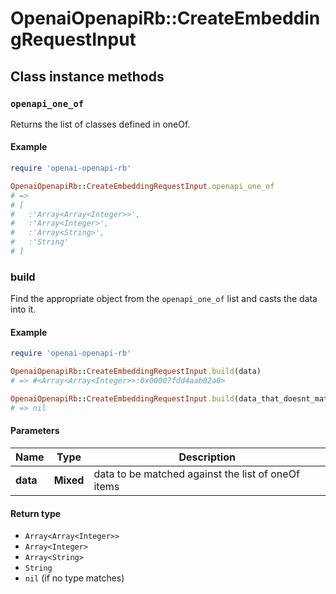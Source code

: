 # OpenaiOpenapiRb::CreateEmbeddingRequestInput

## Class instance methods

### `openapi_one_of`

Returns the list of classes defined in oneOf.

#### Example

```ruby
require 'openai-openapi-rb'

OpenaiOpenapiRb::CreateEmbeddingRequestInput.openapi_one_of
# =>
# [
#   :'Array<Array<Integer>>',
#   :'Array<Integer>',
#   :'Array<String>',
#   :'String'
# ]
```

### build

Find the appropriate object from the `openapi_one_of` list and casts the data into it.

#### Example

```ruby
require 'openai-openapi-rb'

OpenaiOpenapiRb::CreateEmbeddingRequestInput.build(data)
# => #<Array<Array<Integer>>:0x00007fdd4aab02a0>

OpenaiOpenapiRb::CreateEmbeddingRequestInput.build(data_that_doesnt_match)
# => nil
```

#### Parameters

| Name | Type | Description |
| ---- | ---- | ----------- |
| **data** | **Mixed** | data to be matched against the list of oneOf items |

#### Return type

- `Array<Array<Integer>>`
- `Array<Integer>`
- `Array<String>`
- `String`
- `nil` (if no type matches)

